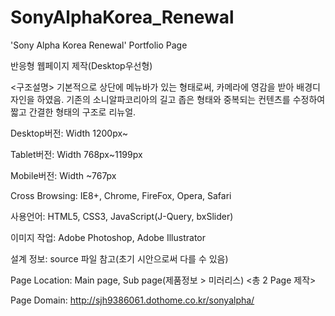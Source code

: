 # SonyAlphaKorea_Renewal
'Sony Alpha Korea Renewal' Portfolio Page

반응형 웹페이지 제작(Desktop우선형)

<구조설명> 
기본적으로 상단에 메뉴바가 있는 형태로써, 카메라에 영감을 받아 배경디자인을 하였음.
기존의 소니알파코리아의 길고 좁은 형태와 중복되는 컨텐츠를 수정하여
짧고 간결한 형태의 구조로 리뉴얼.

Desktop버전: Width 1200px~

Tablet버전: Width 768px~1199px

Mobile버전: Width ~767px

Cross Browsing: IE8+, Chrome, FireFox, Opera, Safari

사용언어: HTML5, CSS3, JavaScript(J-Query, bxSlider)

이미지 작업: Adobe Photoshop, Adobe Illustrator

설계 정보: source 파일 참고(초기 시안으로써 다를 수 있음)

Page Location: Main page, Sub page(제품정보 > 미러리스) <총 2 Page 제작>

Page Domain: http://sjh9386061.dothome.co.kr/sonyalpha/
